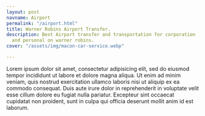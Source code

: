 ```yaml
---
layout: post
navname: Airport
permalink: "/airport.html"
title: Warner Robins Airport Transfer.
description: Best Airport transfer and transportation for corporation , bussiness,
  and personal on warner robins.
cover: "/assets/img/macon-car-service.webp"

---
```

Lorem ipsum dolor sit amet, consectetur adipisicing elit, sed do eiusmod tempor incididunt ut labore et dolore magna aliqua. Ut enim ad minim veniam, quis nostrud exercitation ullamco laboris nisi ut aliquip ex ea commodo consequat. Duis aute irure dolor in reprehenderit in voluptate velit esse cillum dolore eu fugiat nulla pariatur. Excepteur sint occaecat cupidatat non proident, sunt in culpa qui officia deserunt mollit anim id est laborum.